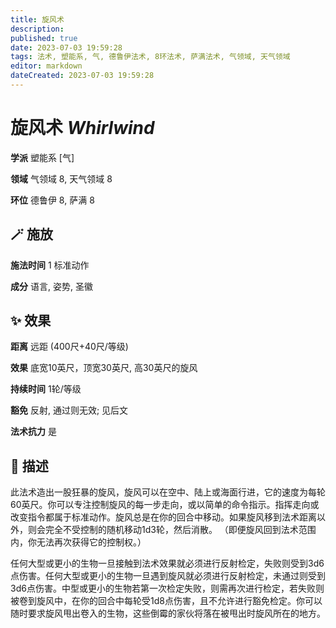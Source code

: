 ```yaml
---
title: 旋风术
description: 
published: true
date: 2023-07-03 19:59:28
tags: 法术, 塑能系, 气, 德鲁伊法术, 8环法术, 萨满法术, 气领域, 天气领域
editor: markdown
dateCreated: 2023-07-03 19:59:28
---
```


# **旋风术** *Whirlwind*

**学派** 塑能系 \[气\] 

**领域** 气领域 8, 天气领域 8

**环位** 德鲁伊 8, 萨满 8

## 🪄 施放

**施法时间** 1 标准动作

**成分** 语言, 姿势, 圣徽

## ✨ 效果  

**距离** 远距 (400尺+40尺/等级) 

**效果** 底宽10英尺，顶宽30英尺, 高30英尺的旋风 

**持续时间** 1轮/等级 

**豁免** 反射, 通过则无效; 见后文

**法术抗力** 是

## 📖 描述

此法术造出一股狂暴的旋风，旋风可以在空中、陆上或海面行进，它的速度为每轮60英尺。你可以专注控制旋风的每一步走向，或以简单的命令指示。指挥走向或改变指令都属于标准动作。旋风总是在你的回合中移动。如果旋风移到法术距离以外，则会完全不受控制的随机移动1d3轮，然后消散。 （即便旋风回到法术范围内，你无法再次获得它的控制权。）

 任何大型或更小的生物一旦接触到法术效果就必须进行反射检定，失败则受到3d6点伤害。任何大型或更小的生物一旦遇到旋风就必须进行反射检定，未通过则受到3d6点伤害。中型或更小的生物若第一次检定失败，则需再次进行检定，若失败则被卷到旋风中，在你的回合中每轮受1d8点伤害，且不允许进行豁免检定。你可以随时要求旋风甩出卷入的生物，这些倒霉的家伙将落在被甩出时旋风所在的地方。
    